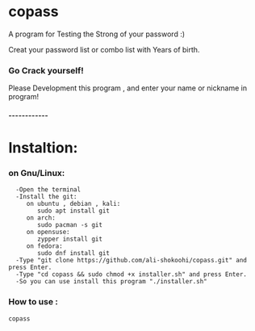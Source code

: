 # copass
A program for Testing the Strong of your password :)

Creat your password list or combo list with Years of birth.

### Go Crack yourself!

Please Development this program , and enter your name or nickname in program!
#### ------------

# Instaltion:

   ### on Gnu/Linux:
      -Open the terminal
      -Install the git:
         on ubuntu , debian , kali:
            sudo apt install git
         on arch:
            sudo pacman -s git
         on opensuse:
            zypper install git
         on fedora:
            sudo dnf install git 
      -Type "git clone https://github.com/ali-shokoohi/copass.git" and press Enter.
      -Type "cd copass && sudo chmod +x installer.sh" and press Enter.
      -So you can use install this program "./installer.sh"
### How to use : 
```bash
copass
```
    
